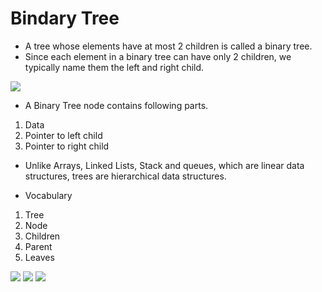# Bindary Tree
- A tree whose elements have at most 2 children is called a binary tree. 
- Since each element in a binary tree can have only 2 children, we typically name them the left and right child.

![](./../images/image-4.png)

- A Binary Tree node contains following parts.
1. Data
2. Pointer to left child
3. Pointer to right child

- Unlike Arrays, Linked Lists, Stack and queues, which are linear data structures, trees are hierarchical data structures.

- Vocabulary
1. Tree
2. Node
3. Children
4. Parent
5. Leaves

![](./../images/image-1.jpg)
![](./../images/image-2.jpg)
![](./../images/image-3.jpg)